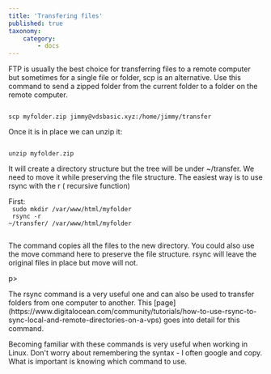 ```yaml
---
title: 'Transfering files'
published: true
taxonomy:
    category:
        - docs
---
```


<p>FTP is usually the best choice for transferring files to a remote computer but sometimes for a single file or folder, scp is an alternative. Use this command to send a zipped folder from the current folder to a folder on the remote computer.</p>
<code>
scp myfolder.zip jimmy@vdsbasic.xyz:/home/jimmy/transfer
</code>
<p>Once it is in place we can unzip it:</p>
<code>
unzip myfolder.zip
</code>
<p>It will create a directory structure but the tree will be under ~/transfer. We need to move it while preserving the file structure. The easiest way is to use rsync with the r ( recursive function)</p>

First:<br>
<code>
sudo mkdir /var/www/html/myfolder <br>
rsync -r ~/transfer/ /var/www/html/myfolder <br>
</code>
<p>The command copies all the files to the new directory. You could also use the move command here to preserve the file structure. rsync will leave the original files in place but move will not.</p>
p>
<p>
The rsync command is a very useful one and can also be used to transfer folders from one computer to another. This [page](https://www.digitalocean.com/community/tutorials/how-to-use-rsync-to-sync-local-and-remote-directories-on-a-vps) goes into detail for this command. </p>
<p>
Becoming familiar with these commands is very useful when working in Linux. Don't worry about remembering the syntax - I often google and copy. What is important is knowing which command to use.</

